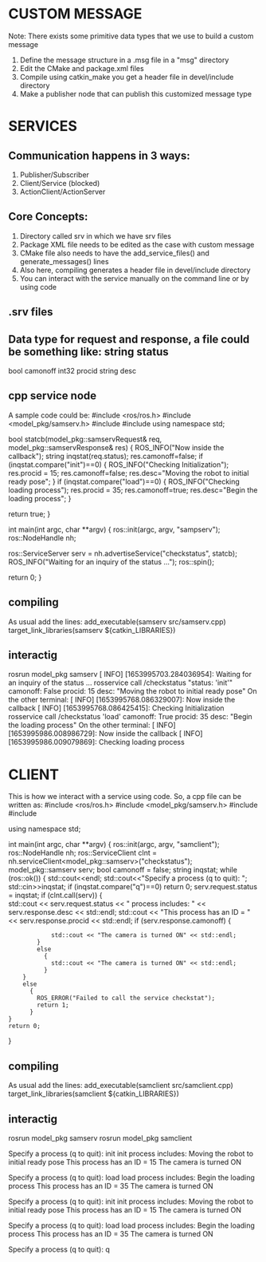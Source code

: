 # CUSTOM MESSAGE
Note: There exists some primitive data types that we use to build a custom message
1. Define the message structure in a .msg file in a "msg" directory
2. Edit the CMake and package.xml files
3. Compile using catkin_make you get a header file in devel/include directory
4. Make a publisher node that can publish this customized message type


# SERVICES
## Communication happens in 3 ways:
1. Publisher/Subscriber
2. Client/Service (blocked) 
3. ActionClient/ActionServer
## Core Concepts:
1. Directory called srv in which we have srv files
2. Package XML file needs to be edited as the case with custom message
3. CMake file also needs to have the add_service_files() and generate_messages() lines 
4. Also here, compiling generates a header file in devel/include directory
5. You can interact with the service manually on the command line or by using code 
## .srv files
Data type for request and response, a file could be something like:
string status
---
bool camonoff
int32 procid
string desc
## cpp service node
A sample code could be:
#include <ros/ros.h>
#include <model_pkg/samserv.h>
#include <iostream>
#include <string>
using namespace std;

bool statcb(model_pkg::samservRequest& req, model_pkg::samservResponse& res)
{
    ROS_INFO("Now inside the callback");
    string inqstat(req.status); 
    res.camonoff=false;
    if (inqstat.compare("init")==0)
    {
        ROS_INFO("Checking Initialization");
        res.procid = 15;
        res.camonoff=false;
        res.desc="Moving the robot to initial ready pose";
    } 
     if (inqstat.compare("load")==0)
    {
        ROS_INFO("Checking loading process");
        res.procid = 35;
        res.camonoff=true;
        res.desc="Begin the loading process";
    }    
    
  return true;
}

int main(int argc, char **argv)
{
  ros::init(argc, argv, "sampserv");
  ros::NodeHandle nh;

  ros::ServiceServer serv = nh.advertiseService("checkstatus", statcb);
  ROS_INFO("Waiting for an inquiry of the status ...");
  ros::spin();

  return 0;
}
## compiling
As usual add the lines:
add_executable(samserv src/samserv.cpp)
target_link_libraries(samserv ${catkin_LIBRARIES})
## interactig
rosrun model_pkg samserv 
[ INFO] [1653995703.284036954]: Waiting for an inquiry of the status ...
rosservice call /checkstatus "status: 'init'"
camonoff: False
procid: 15
desc: "Moving the robot to initial ready pose"
On the other terminal:
[ INFO] [1653995768.086329007]: Now inside the callback
[ INFO] [1653995768.086425415]: Checking Initialization
rosservice call /checkstatus 'load'
camonoff: True
procid: 35
desc: "Begin the loading process"
On the other terminal:
[ INFO] [1653995986.008986729]: Now inside the callback
[ INFO] [1653995986.009079869]: Checking loading process


# CLIENT
This is how we interact with a service using code. So, a cpp file can be written as:
#include <ros/ros.h>
#include <model_pkg/samserv.h>
#include <iostream>
#include <string>

using namespace std;

int main(int argc, char **argv)
{
    ros::init(argc, argv, "samclient");
    ros::NodeHandle nh;
    ros::ServiceClient clnt = nh.serviceClient<model_pkg::samserv>("checkstatus");
    model_pkg::samserv serv;
    bool camonoff = false;
    string inqstat;
    while (ros::ok()) 
    {
        std::cout<<endl;
        std::cout<<"Specify a process (q to quit): ";
        std::cin>>inqstat;
        if (inqstat.compare("q")==0)
            return 0;
        serv.request.status = inqstat; 
        if (clnt.call(serv)) 
        {                
            std::cout << serv.request.status << " process includes: " << serv.response.desc << std::endl;
            std::cout << "This process has an ID = " << serv.response.procid << std::endl;
            if (serv.response.camonoff) 
            {

                std::cout << "The camera is turned ON" << std::endl;
            } 
            else 
              {
                std::cout << "The camera is turned ON" << std::endl;
              }
        } 
        else 
          {
            ROS_ERROR("Failed to call the service checkstat");
            return 1;
          }
    }
    return 0;
}
## compiling
As usual add the lines:
add_executable(samclient src/samclient.cpp)
target_link_libraries(samclient ${catkin_LIBRARIES})
## interactig
rosrun model_pkg samserv
rosrun model_pkg samclient 

Specify a process (q to quit): init
init process includes: Moving the robot to initial ready pose
This process has an ID = 15
The camera is turned ON

Specify a process (q to quit): load
load process includes: Begin the loading process
This process has an ID = 35
The camera is turned ON

Specify a process (q to quit): init
init process includes: Moving the robot to initial ready pose
This process has an ID = 15
The camera is turned ON

Specify a process (q to quit): load
load process includes: Begin the loading process
This process has an ID = 35
The camera is turned ON

Specify a process (q to quit): q

